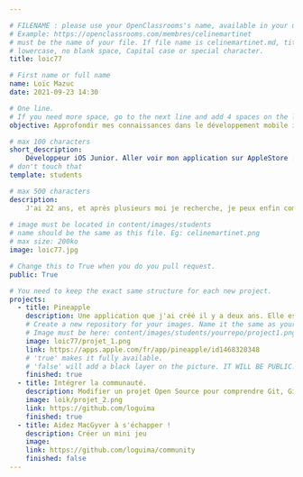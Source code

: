 ```yaml
---

# FILENAME : please use your OpenClassrooms's name, available in your url.
# Example: https://openclassrooms.com/membres/celinemartinet
# must be the name of your file. If file name is celinemartinet.md, title is celinemartinet.
# lowercase, no blank space, Capital case or special character.
title: loic77

# First name or full name
name: Loïc Mazuc
date: 2021-09-23 14:30

# One line.
# If you need more space, go to the next line and add 4 spaces on the left, as in 'description'.
objective: Approfondir mes connaissances dans le développement mobile iOS.

# max 100 characters
short_description: 
    Développeur iOS Junior. Aller voir mon application sur AppleStore : Pineapple !
# don't touch that
template: students

# max 500 characters
description:
    J'ai 22 ans, et après plusieurs moi je recherche, je peux enfin commencer mon alternance !
 
# image must be located in content/images/students
# name should be the same as this file. Eg: celinemartinet.png
# max size: 200ko
image: loic77.jpg

# Change this to True when you do you pull request.
public: True

# You need to keep the exact same structure for each new project.
projects:
  - title: Pineapple
    description: Une application que j'ai créé il y a deux ans. Elle est destinée aux étudiants, lycéens, collégiens.
    # Create a new repository for your images. Name it the same as your nickname and profile picture.
    # Image must be here: content/images/students/yourrepo/project1.png
    image: loic77/projet_1.png
    link: https://apps.apple.com/fr/app/pineapple/id1468320348
    # 'true' makes it fully available.
    # 'false' will add a black layer on the picture. IT WILL BE PUBLIC!
    finished: true
  - title: Intégrer la communauté.
    description: Modifier un projet Open Source pour comprendre Git, Github et les pull requests.
    image: loik/projet_2.png
    link: https://github.com/loguima
    finished: true
  - title: Aidez MacGyver à s'échapper !
    description: Créer un mini jeu 
    image: 
    link: https://github.com/loguima/community
    finished: false    
---
```

